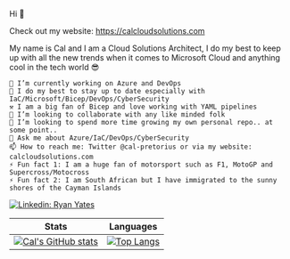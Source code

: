 Hi 👋

Check out my website: https://calcloudsolutions.com

My name is Cal and I am a Cloud Solutions Architect, I do my best to keep up with all the new trends when it comes to Microsoft Cloud and anything cool in the tech world 😎

    🔭 I’m currently working on Azure and DevOps
    🌱 I do my best to stay up to date especially with IaC/Microsoft/Bicep/DevOps/CyberSecurity
    ⚒️ I am a big fan of Bicep and love working with YAML pipelines
    👯 I’m looking to collaborate with any like minded folk
    🤔 I’m looking to spend more time growing my own personal repo.. at some point..
    💬 Ask me about Azure/IaC/DevOps/CyberSecurity
    📫 How to reach me: Twitter @cal-pretorius or via my website: calcloudsolutions.com
    ⚡ Fun fact 1: I am a huge fan of motorsport such as F1, MotoGP and Supercross/Motocross
    ⚡ Fun fact 2: I am South African but I have immigrated to the sunny shores of the Cayman Islands

[![Linkedin: Ryan Yates](https://img.shields.io/badge/-Cal%20Pretorius-blue?style=flat-square&logo=Linkedin&logoColor=white&link=https://www.linkedin.com/in/cal-pretorius/)](https://www.linkedin.com/in/cal-pretorius/)

| Stats |  Languages |
| --------------- | --------------- |
| [![Cal's GitHub stats](https://github-readme-stats.vercel.app/api?username=calcloudsolutions&count_private=true&include_all_commits=true&show_icons=true&theme=tokyonight)](https://github.com/anuraghazra/github-readme-stats) | [![Top Langs](https://github-readme-stats.vercel.app/api/top-langs/?username=calcloudsolutions&layout=compact&langs_count=8)](https://github.com/anuraghazra/github-readme-stats) |
